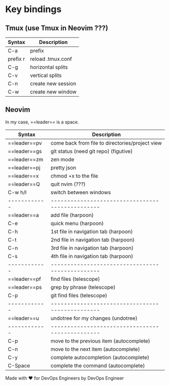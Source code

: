 # Key bindings

## Tmux (use Tmux in Neovim ???)

|Syntax   |Description            |
|-------- |---------------------- |
|C-a      | prefix                |
|prefix r | reload  .tmux.conf    |
|C-g      | horizontal splits     |
|C-v      | vertical splits       |
|C-n      | create new session    |
|C-w      | create new window     |

## Neovim

In my case, ==leader== is a space.

|Syntax       |Description                                      |
|------------ |------------------------------------------------ |
|==leader==pv | come back from file to directories/project view |
|==leader==gs | git status (need git repo) (figutive)           |
|==leader==zm | zen mode                                        |
|==leader==pj | pretty json                                     |
|==leader==x  | chmod +x to the file                            |
|==leader==Q  | quit nvim (???)                                 |
|C-w h/l      | switch between windows                          |
|------------ |------------------------------------------------ |
|==leader==a  | add file (harpoon)                              |
|C-e          | quick menu (harpoon)                            |
|C-h          | 1st file in navigation tab (harpoon)            |
|C-t          | 2nd file in navigation tab (harpoon)            |
|C-n          | 3rd file in navigation tab (harpoon)            |
|C-s          | 4th file in navigation tab (harpoon)            |
|------------ |------------------------------------------------ |
|==leader==pf | find files (telescope)                          |
|==leader==ps | grep by phrase (telescope)                      |
|C-p          | git find files (telescope)                      |
|------------ |------------------------------------------------ |
|==leader==u  | undotree for my changes (undotree)              |
|------------ |------------------------------------------------ |
|C-p          | move to the previous item (autocomplete)        |
|C-n          | move to the next item (autocomplete)            |
|C-y          | complete autocompletion (autocomplete)          |
|C-Space      | complete the command (autocomplete)             |

Made with ❤️ for DevOps Engineers by DevOps Engineer
